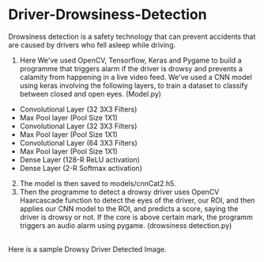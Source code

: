 # Driver-Drowsiness-Detection
Drowsiness detection is a safety technology that can prevent accidents that are caused by drivers who fell asleep while driving.

1. Here We've used OpenCV, Tensorflow, Keras and Pygame to build a programme that triggers alarm if the driver is drowsy and prevents a calamity from happening in a live video feed. We've used a CNN model using keras involving the following layers, to train a dataset to classify between closed and open eyes. (Model.py)<br>
  - Convolutional Layer (32 3X3 Filters)
  - Max Pool layer (Pool Size 1X1)
  - Convolutional Layer (32 3X3 Filters)
  - Max Pool layer (Pool Size 1X1)
  - Convolutional Layer (64 3X3 Filters)
  - Max Pool layer (Pool Size 1X1)
  - Dense Layer (128-R ReLU activation)
  - Dense Layer (2-R Softmax activation)
2. The model is then saved to models/cnnCat2.h5.<br>
3. Then the programme to detect a drowsy driver uses OpenCV Haarcascade function to detect the eyes of the driver, our ROI, and then applies our CNN model to the ROI, and predicts a score, saying the driver is drowsy or not. If the core is above certain mark, the programm triggers an audio alarm using pygame. (drowsiness detection.py)<br>
<br>
Here is a sample Drowsy Driver Detected Image.

